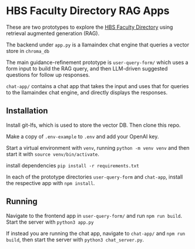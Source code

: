 # HBS Faculty Directory RAG Apps

These are two prototypes to explore the [HBS Faculty Directory](https://www.hbs.edu/faculty/Pages/browse.aspx?faculty=Current) using retrieval augmented generation (RAG).

The backend under `app.py` is a llamaindex chat engine that queries a vector store in `chroma_db`

The main guidance-refinement prototype is `user-query-form/` which uses a form input to build the RAG query, and then LLM-driven suggested questions for follow up responses.

`chat-app/` contains a chat app that takes the input and uses that for queries to the llamaindex chat engine, and directly displays the responses.

## Installation

Install git-lfs, which is used to store the vector DB. Then clone this repo.

Make a copy of `.env-example` to `.env` and add your OpenAI key.

Start a virtual environment with `venv`, running `python -m venv venv` and then start it with `source venv/bin/activate`.

install dependencies `pip install -r requirements.txt`

In each of the prototype directories `user-query-form` and `chat-app`, install the respective app with `npm install`.

## Running

Navigate to the frontend app in `user-query-form/` and run `npm run build`. Start the server with `python3 app.py`

If instead you are running the chat app, navigate to `chat-app/` and `npm run build`, then start the server with `python3 chat_server.py`.
